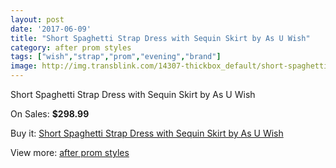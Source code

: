```yaml
---
layout: post
date: '2017-06-09'
title: "Short Spaghetti Strap Dress with Sequin Skirt by As U Wish"
category: after prom styles
tags: ["wish","strap","prom","evening","brand"]
image: http://img.transblink.com/14307-thickbox_default/short-spaghetti-strap-dress-with-sequin-skirt-by-as-u-wish.jpg
---
```

Short Spaghetti Strap Dress with Sequin Skirt by As U Wish

On Sales: **$298.99**
<a href="https://www.transblink.com/en/after-prom-styles/4582-short-spaghetti-strap-dress-with-sequin-skirt-by-as-u-wish.html"><amp-img layout="responsive" width="600" height="600" src="//img.transblink.com/14307-thickbox_default/short-spaghetti-strap-dress-with-sequin-skirt-by-as-u-wish.jpg" alt="Short Spaghetti Strap Dress with Sequin Skirt by As U Wish 0" /></a>
<a href="https://www.transblink.com/en/after-prom-styles/4582-short-spaghetti-strap-dress-with-sequin-skirt-by-as-u-wish.html"><amp-img layout="responsive" width="600" height="600" src="//img.transblink.com/14309-thickbox_default/short-spaghetti-strap-dress-with-sequin-skirt-by-as-u-wish.jpg" alt="Short Spaghetti Strap Dress with Sequin Skirt by As U Wish 1" /></a>
<a href="https://www.transblink.com/en/after-prom-styles/4582-short-spaghetti-strap-dress-with-sequin-skirt-by-as-u-wish.html"><amp-img layout="responsive" width="600" height="600" src="//img.transblink.com/14308-thickbox_default/short-spaghetti-strap-dress-with-sequin-skirt-by-as-u-wish.jpg" alt="Short Spaghetti Strap Dress with Sequin Skirt by As U Wish 2" /></a>

Buy it: [Short Spaghetti Strap Dress with Sequin Skirt by As U Wish](https://www.transblink.com/en/after-prom-styles/4582-short-spaghetti-strap-dress-with-sequin-skirt-by-as-u-wish.html "Short Spaghetti Strap Dress with Sequin Skirt by As U Wish")

View more: [after prom styles](https://www.transblink.com/en/55-after-prom-styles "after prom styles")